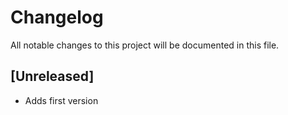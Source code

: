 # Changelog
All notable changes to this project will be documented in this file.


## [Unreleased]
- Adds first version
